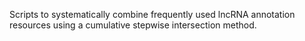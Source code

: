 

Scripts to systematically combine frequently used lncRNA
annotation resources using a cumulative stepwise intersection method. 
